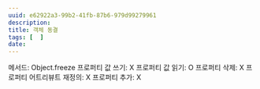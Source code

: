 ```yaml
---
uuid: e62922a3-99b2-41fb-87b6-979d99279961
description: 
title: 객체 동결
tags: [  ]
date: 
---
```




메서드: Object.freeze
프로퍼티 값 쓰기: X
프로퍼티 값 읽기: O
프로퍼티 삭제: X
프로퍼티 어트리뷰트 재정의: X
프로퍼티 추가: X